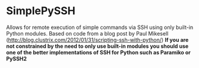 # SimplePySSH
Allows for remote execution of simple commands via SSH using only built-in Python modules.
Based on code from a blog post by Paul Mikesell (http://blog.clustrix.com/2012/01/31/scripting-ssh-with-python/)
**If you are not constrained by the need to only use built-in modules you should use one of the better 
implementations of SSH for Python such as Paramiko or PySSH2**
